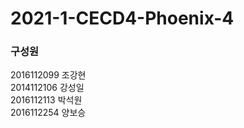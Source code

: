 # 2021-1-CECD4-Phoenix-4

### 구성원
2016112099 조강현  
2014112106 강성일  
2016112113 박석원  
2016112254 양보승  
